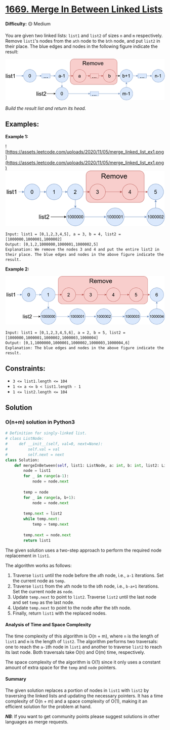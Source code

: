 # [1669. Merge In Between Linked Lists](https://leetcode.com/problems/merge-in-between-linked-lists/description/)

**Difficulty:** :yellow_circle: Medium

You are given two linked lists: `list1` and `list2` of sizes `n` and `m` respectively.
Remove `list1`'s nodes from the `ath` node to the `bth` node, and put `list2` in their place.
The blue edges and nodes in the following figure indicate the result:

![044_01.png](./resources/044_01.png)

*Build the result list and return its head.*

## Examples:

**Example 1:**

![https://assets.leetcode.com/uploads/2020/11/05/merge_linked_list_ex1.png](https://assets.leetcode.com/uploads/2020/11/05/merge_linked_list_ex1.png)
![044_02.png](./resources/044_02.png)

```
Input: list1 = [0,1,2,3,4,5], a = 3, b = 4, list2 = [1000000,1000001,1000002]
Output: [0,1,2,1000000,1000001,1000002,5]
Explanation: We remove the nodes 3 and 4 and put the entire list2 in their place. The blue edges and nodes in the above figure indicate the result.

```

**Example 2:**

![044_03.png](./resources/044_03.png)

```
Input: list1 = [0,1,2,3,4,5,6], a = 2, b = 5, list2 = [1000000,1000001,1000002,1000003,1000004]
Output: [0,1,1000000,1000001,1000002,1000003,1000004,6]
Explanation: The blue edges and nodes in the above figure indicate the result.

```

## Constraints:

- `3 <= list1.length <= 104`
- `1 <= a <= b < list1.length - 1`
- `1 <= list2.length <= 104`


## Solution

### O(n+m) solution in Python3

```python
# Definition for singly-linked list.
# class ListNode:
#     def __init__(self, val=0, next=None):
#         self.val = val
#         self.next = next
class Solution:
    def mergeInBetween(self, list1: ListNode, a: int, b: int, list2: ListNode) -> ListNode:
        node = list1
        for _ in range(a-1):
            node = node.next

        temp = node
        for _ in range(a, b+1):
            node = node.next

        temp.next = list2
        while temp.next:
            temp = temp.next

        temp.next = node.next
        return list1
```

The given solution uses a two-step approach to perform the required node replacement in `list1`.

The algorithm works as follows:
1. Traverse `list1` until the node before the `a`th node, i.e., `a-1` iterations. Set the current node as `temp`.
2. Traverse `list1` from the `a`th node to the `b`th node, i.e., `b-a+1` iterations. Set the current node as `node`.
3. Update `temp.next` to point to `list2`. Traverse `list2` until the last node and set `temp` as the last node.
4. Update `temp.next` to point to the node after the `b`th node.
5. Finally, return `list1` with the replaced nodes.

#### Analysis of Time and Space Complexity

The time complexity of this algorithm is O(n + m), where `n` is the length of `list1` and `m` is the length of `list2`. The algorithm performs two traversals: one to reach the `a-1`th node in `list1` and another to traverse `list2` to reach its last node. Both traversals take O(n) and O(m) time, respectively.

The space complexity of the algorithm is O(1) since it only uses a constant amount of extra space for the `temp` and `node` pointers.

#### Summary

The given solution replaces a portion of nodes in `list1` with `list2` by traversing the linked lists and updating the necessary pointers. It has a time complexity of O(n + m) and a space complexity of O(1), making it an efficient solution for the problem at hand.

***NB***: If you want to get community points please suggest solutions in other languages as merge requests.
